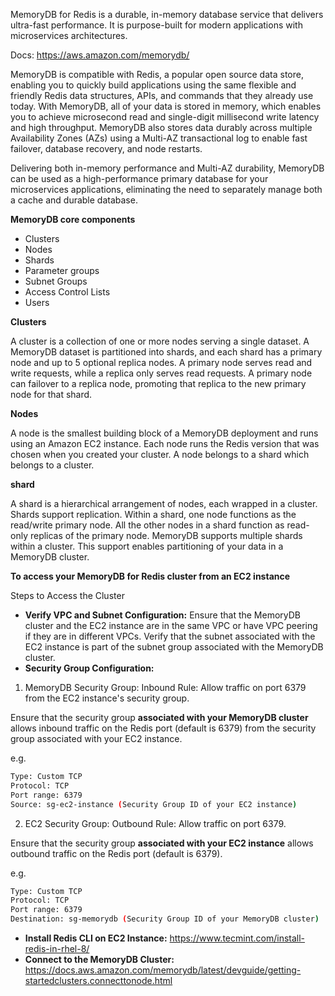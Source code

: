 MemoryDB for Redis is a durable, in-memory database service that delivers ultra-fast performance. It is purpose-built for modern applications with microservices architectures.

Docs: https://aws.amazon.com/memorydb/

MemoryDB is compatible with Redis, a popular open source data store, enabling you to quickly build applications using the same flexible and friendly Redis data structures, APIs, and commands that they already use today. With MemoryDB, all of your data is stored in memory, which enables you to achieve microsecond read and single-digit millisecond write latency and high throughput. MemoryDB also stores data durably across multiple Availability Zones (AZs) using a Multi-AZ transactional log to enable fast failover, database recovery, and node restarts.

Delivering both in-memory performance and Multi-AZ durability, MemoryDB can be used as a high-performance primary database for your microservices applications, eliminating the need to separately manage both a cache and durable database.

**MemoryDB core components**
- Clusters
- Nodes
- Shards
- Parameter groups
- Subnet Groups
- Access Control Lists
- Users

**Clusters**

A cluster is a collection of one or more nodes serving a single dataset. A MemoryDB dataset is partitioned into shards, and each shard has a primary node and up to 5 optional replica nodes. A primary node serves read and write requests, while a replica only serves read requests. A primary node can failover to a replica node, promoting that replica to the new primary node for that shard.

**Nodes**

A node is the smallest building block of a MemoryDB deployment and runs using an Amazon EC2 instance. Each node runs the Redis version that was chosen when you created your cluster. A node belongs to a shard which belongs to a cluster.

**shard**

A shard is a hierarchical arrangement of nodes, each wrapped in a cluster. Shards support replication. Within a shard, one node functions as the read/write primary node. All the other nodes in a shard function as read-only replicas of the primary node. MemoryDB supports multiple shards within a cluster. This support enables partitioning of your data in a MemoryDB cluster.

**To access your MemoryDB for Redis cluster from an EC2 instance**

Steps to Access the Cluster
- **Verify VPC and Subnet Configuration:** Ensure that the MemoryDB cluster and the EC2 instance are in the same VPC or have VPC peering if they are in different VPCs. Verify that the subnet associated with the EC2 instance is part of the subnet group associated with the MemoryDB cluster.
- **Security Group Configuration:** 
1. MemoryDB Security Group: Inbound Rule: Allow traffic on port 6379 from the EC2 instance's security group.

Ensure that the security group **associated with your MemoryDB cluster** allows inbound traffic on the Redis port (default is 6379) from the security group associated with your EC2 instance.

e.g.
```sh
Type: Custom TCP
Protocol: TCP
Port range: 6379
Source: sg-ec2-instance (Security Group ID of your EC2 instance)
```
2. EC2 Security Group: Outbound Rule: Allow traffic on port 6379.

Ensure that the security group **associated with your EC2 instance** allows outbound traffic on the Redis port (default is 6379).

e.g. 
```sh
Type: Custom TCP
Protocol: TCP
Port range: 6379
Destination: sg-memorydb (Security Group ID of your MemoryDB cluster)
```

- **Install Redis CLI on EC2 Instance:** https://www.tecmint.com/install-redis-in-rhel-8/
- **Connect to the MemoryDB Cluster:** https://docs.aws.amazon.com/memorydb/latest/devguide/getting-startedclusters.connecttonode.html


